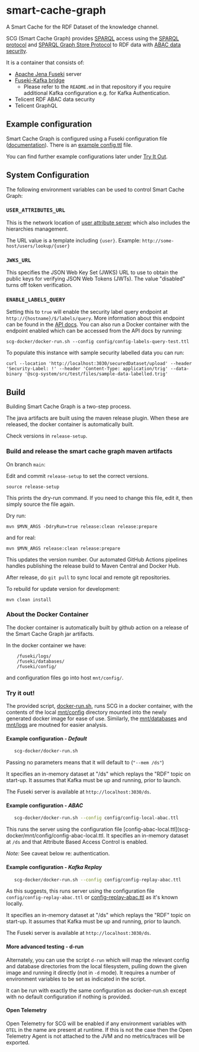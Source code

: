 # smart-cache-graph

A Smart Cache for the RDF Dataset of the knowledge channel.

SCG (Smart Cache Graph) provides [SPARQL](https://www.w3.org/TR/sparql-overview/) access using the [SPARQL
protocol](https://www.w3.org/TR/sparql-protocol/) and [SPARQL Graph Store
Protocol](https://www.w3.org/TR/sparql-graph-store-protocol/) to RDF data with [ABAC data
security](https://github.com/Telicent-oss/rdf-abac/blob/main/docs/abac.md).

It is a container that consists of:

- [Apache Jena Fuseki](https://jena.apache.org/documentation/fuseki2/fuseki-main.html) server
- [Fuseki-Kafka bridge](https://github.com/telicent-oss/jena-fuseki-kafka)
    - Please refer to the `README.md` in that repository if you require additional Kafka configuration e.g. for
      Kafka Authentication.
- Telicent RDF ABAC data security
- Telicent GraphQL

## Example configuration

Smart Cache Graph is configured using a Fuseki configuration file
([documentation](docs/configuration-smart-cache-graph.md)). There is an [example config.ttl](docs/config.ttl) file.

You can find further example configurations later under [Try It Out](#try-it-out).

## System Configuration

The following environment variables can be used to control Smart Cache Graph:

### `USER_ATTRIBUTES_URL`

This is the network location of [user attribute server](https://github.com/telicent-oss/telicent-access) which also
includes the hierarchies management.

The URL value is a template including `{user}`. Example: `http://some-host/users/lookup/{user}`

### `JWKS_URL`

This specifies the JSON Web Key Set (JWKS) URL to use to obtain the public keys for verifying JSON Web Tokens (JWTs).
The value "disabled" turns off token verification.

### `ENABLE_LABELS_QUERY`

Setting this to `true` will enable the security label query endpoint at `http://{hostname}/$/labels/query`. More information
about this endpoint can be found in the [API docs](docs/labels-api.yaml). You can also run a Docker container with the
endpoint enabled which can be accessed from the API docs by running:
```commandline
scg-docker/docker-run.sh --config config/config-labels-query-test.ttl
```
To populate this instance with sample security labelled data you can run:
```commandline
curl --location 'http://localhost:3030/securedDataset/upload' --header 'Security-Label: !' --header 'Content-Type: application/trig' --data-binary '@scg-system/src/test/files/sample-data-labelled.trig'
```
## Build

Building Smart Cache Graph is a two-step process.

The java artifacts are built using the maven release plugin. When these are released, the docker container is
automatically built.

Check versions in `release-setup`.

### Build and release the smart cache graph maven artifacts

On branch `main`:

Edit and commit `release-setup` to set the correct versions.

```
source release-setup
```

This prints the dry-run command.  If you need to change this file, edit it, then simply source the file again.

Dry run:

```
mvn $MVN_ARGS -DdryRun=true release:clean release:prepare
```

and for real:

```
mvn $MVN_ARGS release:clean release:prepare
```

This updates the version number.  Our automated GitHub Actions pipelines handles publishing the release build to Maven
Central and Docker Hub.

After release, do `git pull` to sync local and remote git repositories.

To rebuild for update version for development:

```
mvn clean install
```

### About the Docker Container

The docker container is automatically built by github action on a release of the Smart Cache Graph jar artifacts.

In the docker container we have:

```
    /fuseki/logs/
    /fuseki/databases/
    /fuseki/config/
```

and configuration files go into host `mnt/config/`.

### Try it out! 

The provided script, [docker-run.sh](scg-docker/docker-run.sh), runs SCG in a docker container, with the contents of the
local [mnt/config](scg-docker/mnt/config) directory mounted into the newly generated docker image for ease of use.
Similarly, the [mnt/databases](scg-docker/mnt/databases) and [mnt/logs](scg-docker/mnt/logs) are moutned for easier
analysis.

#### Example configuration - *Default*

```bash
   scg-docker/docker-run.sh
```
Passing no parameters means that it will default to (`"--mem /ds"`)

It specifies an in-memory dataset at "/ds" which replays the "RDF" topic on start-up. It assumes that Kafka must be up
and running, prior to launch.

The Fuseki server is available at `http://localhost:3030/ds`.

#### Example configuration - *ABAC*
```bash
   scg-docker/docker-run.sh --config config/config-local-abac.ttl
```
This runs the server using the configuration file [config-abac-local.ttl](scg-docker/mnt/config/config-abac-local.ttl.
It specifies an in-memory dataset at `/ds` and that Attribute Based Access Control is enabled.

*Note:* See caveat below re: authentication.


#### Example configuration - *Kafka Replay* 

```bash
   scg-docker/docker-run.sh --config config/config-replay-abac.ttl
```
As this suggests, this runs server using the configuration file `config/config-replay-abac.ttl` 
or [config-replay-abac.ttl](scg-docker/mnt/config/config-replay-abac.ttl) as it's known locally. 

It specifies an in-memory dataset at "/ds" which replays the "RDF" topic on start-up. It assumes that Kafka must be up
and running, prior to launch.

The Fuseki server is available at `http://localhost:3030/ds`.

#### More advanced testing - d-run

Alternately, you can use the script `d-run` which will map the relevant config and database directories from the local
filesystem, pulling down the given image and running it directly (not in `-d` mode). It requires a number of environment
variables to be set as indicated in the script.   

It can be run with exactly the same configuration as docker-run.sh except with no default configuration if nothing is
provided.

#### Open Telemetry

Open Telemetry for SCG will be enabled if any environment variables with `OTEL` in the name are present at runtime.  If
this is not the case then the Open Telemetry Agent is not attached to the JVM and no metrics/traces will be exported.
